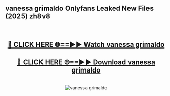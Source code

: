 <h2>vanessa grimaldo Onlyfans Leaked New Files (2025) zh8v8</h2>
<br>
<div align="center">
<h2><a href="https://mediafiles.top/vanessa_grimaldo&ref=git" rel="nofollow">🔴 CLICK HERE 🌐==►► Watch vanessa grimaldo</a></h2>
<h2><a href="https://mediafiles.top/vanessa_grimaldo&ref=git" rel="nofollow">🔴 CLICK HERE 🌐==►► Download vanessa grimaldo</a></h2>
<br>
<a href="https://mediafiles.top/vanessa_grimaldo&ref=git" rel="nofollow" data-target="animated-image.originalLink"><img src="https://i.ibb.co.com/xMMVF88/686577567.gif" alt="vanessa grimaldo" style="max-width: 100%; display: inline-block;" data-target="animated-image.originalImage"></a>
</div>
<br>
<br>